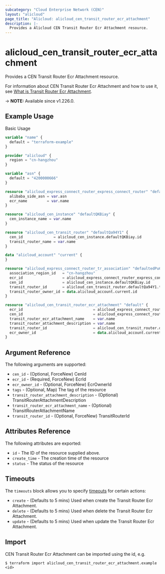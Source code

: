 ```yaml
---
subcategory: "Cloud Enterprise Network (CEN)"
layout: "alicloud"
page_title: "Alicloud: alicloud_cen_transit_router_ecr_attachment"
description: |-
  Provides a Alicloud CEN Transit Router Ecr Attachment resource.
---
```


# alicloud_cen_transit_router_ecr_attachment

Provides a CEN Transit Router Ecr Attachment resource.



For information about CEN Transit Router Ecr Attachment and how to use it, see [What is Transit Router Ecr Attachment](https://www.alibabacloud.com/help/en/).

-> **NOTE:** Available since v1.226.0.

## Example Usage

Basic Usage

```terraform
variable "name" {
  default = "terraform-example"
}

provider "alicloud" {
  region = "cn-hangzhou"
}

variable "asn" {
  default = "4200000666"
}

resource "alicloud_express_connect_router_express_connect_router" "defaultO8Hcfx" {
  alibaba_side_asn = var.asn
  ecr_name         = var.name
}

resource "alicloud_cen_instance" "defaultQKBiay" {
  cen_instance_name = var.name
}

resource "alicloud_cen_transit_router" "defaultQa94Y1" {
  cen_id              = alicloud_cen_instance.defaultQKBiay.id
  transit_router_name = var.name
}

data "alicloud_account" "current" {
}

resource "alicloud_express_connect_router_tr_association" "defaultedPu6c" {
  association_region_id   = "cn-hangzhou"
  ecr_id                  = alicloud_express_connect_router_express_connect_router.defaultO8Hcfx.id
  cen_id                  = alicloud_cen_instance.defaultQKBiay.id
  transit_router_id       = alicloud_cen_transit_router.defaultQa94Y1.transit_router_id
  transit_router_owner_id = data.alicloud_account.current.id
}

resource "alicloud_cen_transit_router_ecr_attachment" "default" {
  ecr_id                                = alicloud_express_connect_router_express_connect_router.defaultO8Hcfx.id
  cen_id                                = alicloud_express_connect_router_tr_association.defaultedPu6c.cen_id
  transit_router_ecr_attachment_name    = var.name
  transit_router_attachment_description = var.name
  transit_router_id                     = alicloud_cen_transit_router.defaultQa94Y1.transit_router_id
  ecr_owner_id                          = data.alicloud_account.current.id
}
```

## Argument Reference

The following arguments are supported:
* `cen_id` - (Optional, ForceNew) CenId
* `ecr_id` - (Required, ForceNew) EcrId
* `ecr_owner_id` - (Optional, ForceNew) EcrOwnerId
* `tags` - (Optional, Map) The tag of the resource
* `transit_router_attachment_description` - (Optional) TransitRouterAttachmentDescription
* `transit_router_ecr_attachment_name` - (Optional) TransitRouterAttachmentName
* `transit_router_id` - (Optional, ForceNew) TransitRouterId

## Attributes Reference

The following attributes are exported:
* `id` - The ID of the resource supplied above.
* `create_time` - The creation time of the resource
* `status` - The status of the resource

## Timeouts

The `timeouts` block allows you to specify [timeouts](https://www.terraform.io/docs/configuration-0-11/resources.html#timeouts) for certain actions:
* `create` - (Defaults to 5 mins) Used when create the Transit Router Ecr Attachment.
* `delete` - (Defaults to 5 mins) Used when delete the Transit Router Ecr Attachment.
* `update` - (Defaults to 5 mins) Used when update the Transit Router Ecr Attachment.

## Import

CEN Transit Router Ecr Attachment can be imported using the id, e.g.

```shell
$ terraform import alicloud_cen_transit_router_ecr_attachment.example <id>
```